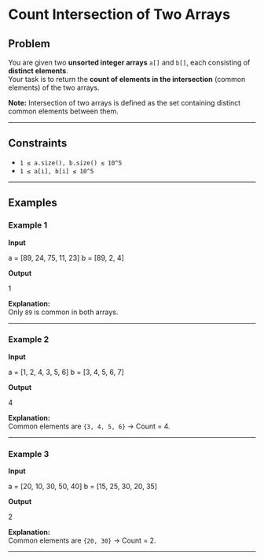 # Count Intersection of Two Arrays

## Problem
You are given two **unsorted integer arrays** `a[]` and `b[]`, each consisting of **distinct elements**.  
Your task is to return the **count of elements in the intersection** (common elements) of the two arrays.

**Note:** Intersection of two arrays is defined as the set containing distinct common elements between them.

---

## Constraints
- `1 ≤ a.size(), b.size() ≤ 10^5`
- `1 ≤ a[i], b[i] ≤ 10^5`

---

## Examples

### Example 1
**Input**

a = [89, 24, 75, 11, 23]
b = [89, 2, 4]

**Output**

1

**Explanation:**  
Only `89` is common in both arrays.

---

### Example 2
**Input**

a = [1, 2, 4, 3, 5, 6]
b = [3, 4, 5, 6, 7]

**Output**

4

**Explanation:**  
Common elements are `{3, 4, 5, 6}` → Count = 4.

---

### Example 3
**Input**

a = [20, 10, 30, 50, 40]
b = [15, 25, 30, 20, 35]

**Output**

2

**Explanation:**  
Common elements are `{20, 30}` → Count = 2.

---
